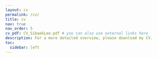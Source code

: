 ```yaml
---
layout: cv
permalink: /cv/
title: cv
nav: true
nav_order: 5
cv_pdf: CV_SibaekLee.pdf # you can also use external links here
description: For a more detailed overview, please download my CV.
toc:
  sidebar: left
---
```

